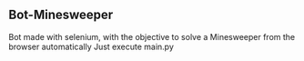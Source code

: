 ## Bot-Minesweeper
Bot made with selenium, with the objective to solve a Minesweeper from the browser automatically
Just execute main.py